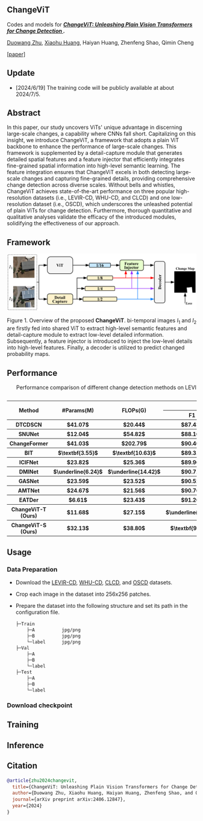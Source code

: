 ## ChangeViT
Codes and models for ***[ChangeViT: Unleashing Plain Vision Transformers for Change Detection ](https://arxiv.org/pdf/2406.12847).***

[Duowang Zhu](https://scholar.google.com/citations?user=9qk9xhoAAAAJ&hl=en&oi=ao), [Xiaohu Huang](https://scholar.google.com/citations?user=sBjFwuQAAAAJ&hl=en&oi=ao), Haiyan Huang, Zhenfeng Shao, Qimin Cheng

[[paper]](https://arxiv.org/pdf/2406.12847)

## Update
- [2024/6/19] The training code will be publicly available at about 2024/7/5.

## Abstract
In this paper, our study uncovers ViTs' unique advantage in discerning large-scale changes, a capability where CNNs fall short. Capitalizing on this insight, we introduce ChangeViT, a framework that adopts a plain ViT backbone to enhance the performance of large-scale changes. This framework is supplemented by a detail-capture module that generates detailed spatial features and a feature injector that efficiently integrates fine-grained spatial information into high-level semantic learning. The feature integration ensures that ChangeViT excels in both detecting large-scale changes and capturing fine-grained details, providing comprehensive change detection across diverse scales. Without bells and whistles, ChangeViT achieves state-of-the-art performance on three popular high-resolution datasets (i.e., LEVIR-CD, WHU-CD, and CLCD) and one low-resolution dataset (i.e., OSCD), which underscores the unleashed potential of plain ViTs for change detection. Furthermore, thorough quantitative and qualitative analyses validate the efficacy of the introduced modules, solidifying the effectiveness of our approach.

## Framework
<p align="center">
    <img width=800 src="figures/framework.png"/> <br />
</p>

Figure 1. Overview of the proposed $\textbf{ChangeViT}$. bi-temporal images $I_{1}$ and $I_{2}$ are firstly fed into shared ViT to extract high-level semantic features and detail-capture module to extract low-level detailed information. Subsequently, a feature injector is introduced to inject the low-level details into high-level features. Finally, a decoder is utilized to predict changed probability maps.


## Performance
<table>
    <caption>
Performance comparison of different change detection methods on LEVIR-CD, WHU-CD, and CLCD datasets, respectively. The best results are highlighted in <span class="bold">bold</span> and the second best results are <span class="underline">underlined</span>. All results of the three evaluation metrics are described as percentages (%).
    </caption>
    <thead>
        <tr>
            <th rowspan="2">Method</th>
            <th rowspan="2">#Params(M)</th>
            <th rowspan="2">FLOPs(G)</th>
            <th colspan="3">LEVIR-CD</th>
            <th colspan="3">WHU-CD</th>
            <th colspan="3">CLCD</th>
        </tr>
        <tr>
            <th>F1</th>
            <th>IoU</th>
            <th>OA</th>
            <th>F1</th>
            <th>IoU</th>
            <th>OA</th>
            <th>F1</th>
            <th>IoU</th>
            <th>OA</th>
        </tr>
    </thead>
    <tbody>
        <tr>
            <th>DTCDSCN</th>
            <th>$41.07$</th>
            <th>$20.44$</th>
            <th>$87.43$</th>
            <th>$77.67$</th>
            <th>$98.75$</th>
            <th>$79.92$</th>
            <th>$66.56$</th>
            <th>$98.05$</th>
            <th>$57.47$</th>
            <th>$40.81$</th>
            <th>$94.59$</th>
        </tr>
        <tr>
            <th>SNUNet</th>
            <th>$12.04$</th>
            <th>$54.82$</th>
            <th>$88.16$</th>
            <th>$78.83$</th>
            <th>$98.82$</th>
            <th>$83.22$</th>
            <th>$71.26$</th>
            <th>$98.44$</th>
            <th>$60.82$</th>
            <th>$43.63$</th>
            <th>$94.90$</th>
        </tr>
        <tr>
            <th>ChangeFormer</th>
            <th>$41.03$</th>
            <th>$202.79$</th>
            <th>$90.40$</th>
            <th>$82.48$</th>
            <th>$99.04$</th>
            <th>$87.39$</th>
            <th>$77.61$</th>
            <th>$99.11$</th>
            <th>$61.31$</th>
            <th>$44.29$</th>
            <th>$94.98$</th>
        </tr>
        <tr>
            <th>BIT</th>
            <th>$\textbf{3.55}$</th>
            <th>$\textbf{10.63}$</th>
            <th>$89.31$</th>
            <th>$80.68$</th>
            <th>$98.92$</th>
            <th>$83.98$</th>
            <th>$72.39$</th>
            <th>$98.52$</th>
            <th>$59.93$</th>
            <th>$42.12$</th>
            <th>$94.77$</th>
        </tr>
        <tr>
            <th>ICIFNet</th>
            <th>$23.82$</th>
            <th>$25.36$</th>
            <th>$89.96$</th>
            <th>$81.75$</th>
            <th>$98.99$</th>
            <th>$88.32$</th>
            <th>$79.24$</th>
            <th>$98.96$</th>
            <th>$68.66$</th>
            <th>$52.27$</th>
            <th>$95.77$</th>
        </tr>
        <tr>
            <th>DMINet</th>
            <th>$\underline{6.24}$</th>
            <th>$\underline{14.42}$</th>
            <th>$90.71$</th>
            <th>$82.99$</th>
            <th>$99.07$</th>
            <th>$88.69$</th>
            <th>$79.68$</th>
            <th>$98.97$</th>
            <th>$67.24$</th>
            <th>$50.65$</th>
            <th>$95.21$</th>
        </tr>
        <tr>
            <th>GASNet</th>
            <th>$23.59$</th>
            <th>$23.52$</th>
            <th>$90.52$</th>
            <th>$83.48$</th>
            <th>$99.07$</th>
            <th>$91.75$</th>
            <th>$84.76$</th>
            <th>$99.34$</th>
            <th>$63.84$</th>
            <th>$46.89$</th>
            <th>$94.01$</th>
        </tr>
        <tr>
            <th>AMTNet</th>
            <th>$24.67$</th>
            <th>$21.56$</th>
            <th>$90.76$</th>
            <th>$83.08$</th>
            <th>$98.96$</th>
            <th>$92.27$</th>
            <th>$85.64$</th>
            <th>$99.32$</th>
            <th>$75.10$</th>
            <th>$60.13$</th>
            <th>$96.45$</th>
        </tr>
        <tr>
            <th>EATDer</th>
            <th>$6.61$</th>
            <th>$23.43$</th>
            <th>$91.20$</th>
            <th>$83.80$</th>
            <th>$98.75$</th>
            <th>$90.01$</th>
            <th>$81.97$</th>
            <th>$98.58$</th>
            <th>$72.01$</th>
            <th>$56.19$</th>
            <th>$96.11$</th>
        </tr>
        <tr>
            <th>ChangeViT-T (Ours)</th>
            <th>$11.68$</th>
            <th>$27.15$</th>
            <th>$\underline{91.81}$</th>
            <th>$\underline{84.86}$</th>
            <th>$\underline{99.17}$</th>
            <th>$\underline{94.53}$</th>
            <th>$\underline{89.63}$</th>
            <th>$\underline{99.57}$</th>
            <th>$\underline{77.31}$</th>
            <th>$\underline{63.01}$</th>
            <th>$\underline{96.67}$</th>
        </tr>
        <tr>
            <th>ChangeViT-S (Ours)</th>
            <th>$32.13$</th>
            <th>$38.80$</th>
            <th>$\textbf{91.98}$</th>
            <th>$\textbf{85.16}$</th>
            <th>$\textbf{99.19}$</th>
            <th>$\textbf{94.84}$</th>
            <th>$\textbf{90.18}$</th>
            <th>$\textbf{99.59}$</th>
            <th>$\textbf{77.57}$</th>
            <th>$\textbf{63.36}$</th>
            <th>$\textbf{96.79}$</th>
        </tr>
    </tbody>
</table>


## Usage

### Data Preparation
- Download the [LEVIR-CD](https://chenhao.in/LEVIR/), [WHU-CD](http://gpcv.whu.edu.cn/data/building_dataset.html), [CLCD](https://github.com/liumency/CropLand-CD), and [OSCD](https://rcdaudt.github.io/oscd/) datasets.

- Crop each image in the dataset into 256x256 patches.

- Prepare the dataset into the following structure and set its path in the configuration file.
    ```
    ├─Train
        ├─A          jpg/png
        ├─B          jpg/png
        └─label      jpg/png
    ├─Val
        ├─A 
        ├─B
        └─label
    ├─Test
        ├─A
        ├─B
        └─label
    ```

### Download checkpoint


## Training


## Inference


## Citation
```bibtex
@article{zhu2024changevit,
  title={ChangeViT: Unleashing Plain Vision Transformers for Change Detection},
  author={Duowang Zhu, Xiaohu Huang, Haiyan Huang, Zhenfeng Shao, and Qimin Cheng},
  journal={arXiv preprint arXiv:2406.12847},
  year={2024}
}
```
